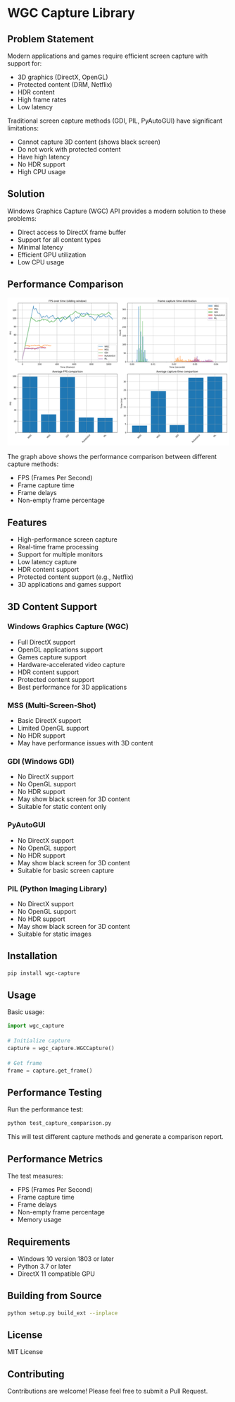 # WGC Capture Library

## Problem Statement

Modern applications and games require efficient screen capture with support for:
- 3D graphics (DirectX, OpenGL)
- Protected content (DRM, Netflix)
- HDR content
- High frame rates
- Low latency

Traditional screen capture methods (GDI, PIL, PyAutoGUI) have significant limitations:
- Cannot capture 3D content (shows black screen)
- Do not work with protected content
- Have high latency
- No HDR support
- High CPU usage

## Solution

Windows Graphics Capture (WGC) API provides a modern solution to these problems:
- Direct access to DirectX frame buffer
- Support for all content types
- Minimal latency
- Efficient GPU utilization
- Low CPU usage

## Performance Comparison

![Capture Methods Comparison](capture_methods_comparison.png)

The graph above shows the performance comparison between different capture methods:
- FPS (Frames Per Second)
- Frame capture time
- Frame delays
- Non-empty frame percentage

## Features

- High-performance screen capture
- Real-time frame processing
- Support for multiple monitors
- Low latency capture
- HDR content support
- Protected content support (e.g., Netflix)
- 3D applications and games support

## 3D Content Support

### Windows Graphics Capture (WGC)
- Full DirectX support
- OpenGL applications support
- Games capture support
- Hardware-accelerated video capture
- HDR content support
- Protected content support
- Best performance for 3D applications

### MSS (Multi-Screen-Shot)
- Basic DirectX support
- Limited OpenGL support
- No HDR support
- May have performance issues with 3D content

### GDI (Windows GDI)
- No DirectX support
- No OpenGL support
- No HDR support
- May show black screen for 3D content
- Suitable for static content only

### PyAutoGUI
- No DirectX support
- No OpenGL support
- No HDR support
- May show black screen for 3D content
- Suitable for basic screen capture

### PIL (Python Imaging Library)
- No DirectX support
- No OpenGL support
- No HDR support
- May show black screen for 3D content
- Suitable for static images

## Installation

```bash
pip install wgc-capture
```

## Usage

Basic usage:
```python
import wgc_capture

# Initialize capture
capture = wgc_capture.WGCCapture()

# Get frame
frame = capture.get_frame()
```

## Performance Testing

Run the performance test:
```bash
python test_capture_comparison.py
```

This will test different capture methods and generate a comparison report.

## Performance Metrics

The test measures:
- FPS (Frames Per Second)
- Frame capture time
- Frame delays
- Non-empty frame percentage
- Memory usage

## Requirements

- Windows 10 version 1803 or later
- Python 3.7 or later
- DirectX 11 compatible GPU

## Building from Source

```bash
python setup.py build_ext --inplace
```

## License

MIT License

## Contributing

Contributions are welcome! Please feel free to submit a Pull Request. 